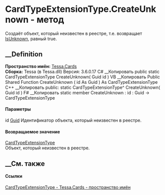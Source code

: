 # CardTypeExtensionType.CreateUnknown - метод
Создаёт объект, который неизвестен в реестре, т.е. возвращает
[IsUnknown](P_Tessa_Cards_CardTypeExtensionType_IsUnknown.htm), равный true.
## __Definition
 **Пространство имён:** [Tessa.Cards](N_Tessa_Cards.htm)  
 **Сборка:** Tessa (в Tessa.dll) Версия: 3.6.0.17
C# __Копировать
     public static CardTypeExtensionType CreateUnknown(
    	Guid id
    )
VB __Копировать
     Public Shared Function CreateUnknown ( 
    	id As Guid
    ) As CardTypeExtensionType
C++ __Копировать
     public:
    static CardTypeExtensionType^ CreateUnknown(
    	Guid id
    )
F# __Копировать
     static member CreateUnknown : 
            id : Guid -> CardTypeExtensionType 
#### Параметры
id [Guid](https://learn.microsoft.com/dotnet/api/system.guid)
    Идентификатор объекта, который неизвестен в реестре.
#### Возвращаемое значение
[CardTypeExtensionType](T_Tessa_Cards_CardTypeExtensionType.htm)  
Объект, который неизвестен в реестре.
##  __См. также
#### Ссылки
[CardTypeExtensionType - ](T_Tessa_Cards_CardTypeExtensionType.htm)
[Tessa.Cards - пространство имён](N_Tessa_Cards.htm)
